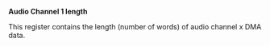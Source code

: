 **Audio Channel 1 length**

This register contains the length (number of words) of audio channel x DMA data.

